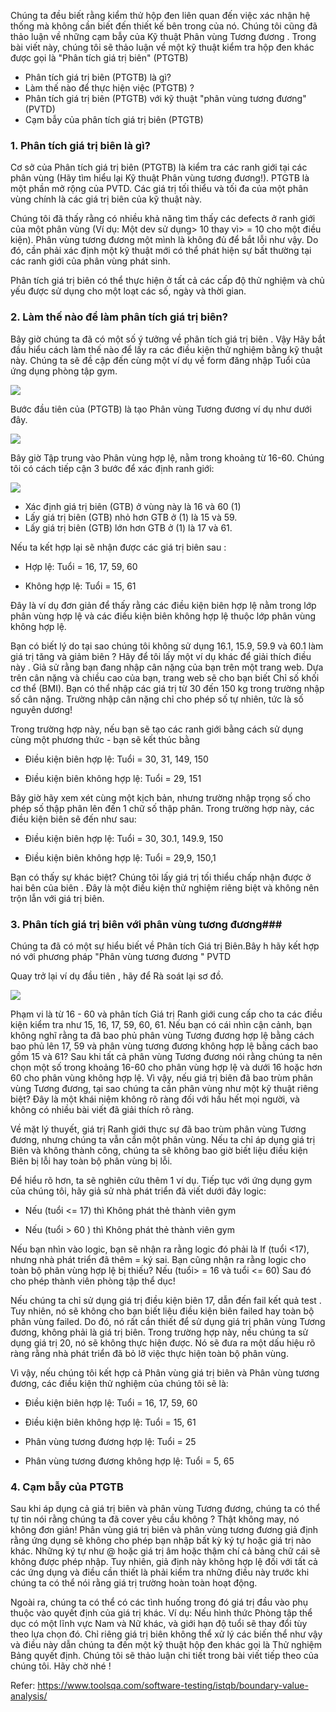 Chúng ta đều biết rằng kiểm thử hộp đen liên quan đến việc xác nhận hệ thống mà không cần biết đến thiết kế bên trong của nó. Chúng tôi cũng đã thảo luận về những cạm bẫy của Kỹ thuật Phân vùng Tương đương . Trong bài viết này, chúng tôi sẽ thảo luận về một kỹ thuật kiểm tra hộp đen khác được gọi là "Phân tích giá trị biên"  (PTGTB)

- Phân tích giá trị biên (PTGTB) là gì?
- Làm thế nào để thực hiện việc (PTGTB) ?
- Phân tích giá trị biên (PTGTB) với  kỹ thuật "phân vùng tương đương" (PVTD)
- Cạm bẫy của phân tích giá trị biên (PTGTB)

### 1. Phân tích giá trị biên là gì?

Cơ sở của Phân tích giá trị biên (PTGTB) là kiểm tra các ranh giới tại các phân vùng (Hãy tìm hiểu lại Kỹ thuật Phân vùng tương đương!). PTGTB  là một phần mở rộng của PVTD. Các giá trị tối thiểu và tối đa của một phân vùng chính  là các giá trị biên của kỹ thuật này. 

Chúng tôi đã thấy rằng có nhiều khả năng tìm thấy các defects ở ranh giới của một phân vùng (Ví dụ: Một dev sử dụng> 10 thay vì> = 10 cho một điều kiện). Phân vùng tương đương một mình là không đủ để bắt lỗi như vậy. Do đó, cần phải xác định một kỹ thuật mới có thể phát hiện sự bất thường tại các ranh giới của phân vùng phát sinh.

Phân tích giá trị biên có thể thực hiện ở tất cả các cấp độ thử nghiệm và chủ yếu được sử dụng cho một loạt các số, ngày và thời gian.

### 2. Làm thế nào để làm phân tích giá trị biên?

Bây giờ chúng ta đã có một số ý tưởng về phân tích giá trị biên . Vậy Hãy bắt đầu hiểu cách làm thế nào để lấy ra các điều kiện thử nghiệm bằng kỹ thuật này. Chúng ta sẽ đề cập đến cùng một ví dụ về  form đăng nhập Tuổi của ứng dụng phòng tập gym.

![](https://images.viblo.asia/cd7a220a-0de5-4109-a7d5-f3413f0ae182.jpg)

Bước đầu tiên của  (PTGTB) là tạo Phân vùng Tương đương ví dụ như dưới đây.

![](https://images.viblo.asia/9c9c1a6a-0316-4ad1-9543-6b58ba7d5e63.png)

Bây giờ Tập trung vào Phân vùng hợp lệ, nằm trong khoảng từ 16-60. Chúng tôi có cách tiếp cận 3 bước để xác định ranh giới:

![](https://images.viblo.asia/bf8f1af9-fff4-4984-a0f6-d2dba2edbf21.png)



* Xác định giá trị biên (GTB) ở  vùng này là 16 và 60  (1)
* Lấy giá trị biên (GTB) nhỏ hơn GTB ở (1) là 15 và 59.
* Lấy giá trị biên (GTB) lớn hơn GTB ở (1)  là 17 và 61.

Nếu ta kết hợp lại sẽ nhận được các giá trị biên sau : 

* Hợp lệ:  Tuổi = 16, 17, 59, 60

* Không hợp lệ:  Tuổi = 15, 61

Đây là ví dụ đơn giản để thấy rằng các điều kiện biên hợp lệ nằm trong lớp phân vùng hợp lệ và các điều kiện biên không hợp lệ thuộc lớp phân vùng không hợp lệ.

Bạn có biết lý do tại sao chúng tôi không sử dụng 16.1, 15.9, 59.9 và 60.1 làm giá trị tăng và giảm biên ? Hãy để tôi lấy một ví dụ khác để giải thích điều này .
Giả sử rằng bạn đang nhập cân nặng của bạn trên một trang web. Dựa trên cân nặng và chiều cao của bạn, trang web sẽ cho bạn biết Chỉ số khối cơ thể (BMI). Bạn có thể nhập các giá trị từ 30 đến 150 kg trong trường nhập số cân nặng. Trường nhập cân nặng chỉ cho phép số tự nhiên, tức là số nguyên dương!

Trong trường hợp này, nếu bạn sẽ tạo các ranh giới bằng cách sử dụng cùng một phương thức - bạn sẽ kết thúc bằng

* Điều kiện biên hợp lệ: Tuổi = 30, 31, 149, 150

* Điều kiện biên không hợp lệ: Tuổi = 29, 151

Bây giờ hãy xem xét cùng một kịch bản, nhưng trường nhập trọng số cho phép số thập phân lên đến 1 chữ số thập phân. Trong trường hợp này, các điều kiện biên sẽ đến như sau:

* Điều kiện biên hợp lệ: Tuổi = 30, 30.1, 149.9, 150

* Điều kiện biên không hợp lệ: Tuổi = 29,9, 150,1

Bạn có thấy sự khác biệt?  Chúng tôi lấy giá trị tối thiểu chấp nhận được ở hai bên của biên . Đây là một điều kiện thử nghiệm riêng biệt và không nên trộn lẫn với giá trị biên.

### 3. Phân tích giá trị biên với phân vùng tương đương### 

Chúng ta đã có một sự hiểu biết về Phân tích Giá trị Biên.Bây h hãy kết hợp nó với phương pháp "Phân vùng tương đương " PVTD

Quay trở lại ví dụ đầu tiên , hãy để Rà soát lại sơ đồ.

![](https://images.viblo.asia/d6f8690d-38dc-4542-95ea-4b9c95763ff8.png)

Phạm vi là từ 16 - 60 và phân tích Giá trị Ranh giới cung cấp cho ta các điều kiện kiểm tra như 15, 16, 17, 59, 60, 61. Nếu bạn có cái nhìn cận cảnh, bạn không nghĩ rằng ta đã bao phủ phân vùng Tương đương hợp lệ bằng cách bao phủ lên 17, 59 và phân vùng tương đương không hợp lệ bằng cách bao gồm 15 và 61? Sau khi tất cả phân vùng Tương đương nói rằng chúng ta nên chọn một số trong khoảng 16-60 cho phân vùng hợp lệ và dưới 16 hoặc hơn 60 cho phân vùng không hợp lệ. Vì vậy, nếu giá trị biên đã bao trùm phân vùng Tương đương, tại sao chúng ta cần phân vùng như một kỹ thuật riêng biệt? Đây là một khái niệm không rõ ràng đối với hầu hết mọi người, và không có nhiều bài viết đã giải thích rõ ràng.

Về mặt lý thuyết, giá trị Ranh giới thực sự đã bao trùm phân vùng Tương đương, nhưng chúng ta vẫn cần một phân vùng. Nếu ta chỉ áp dụng giá trị Biên và không thành công, chúng ta sẽ không bao giờ biết liệu điều kiện Biên bị lỗi hay toàn bộ phân vùng bị lỗi. 

Để hiểu rõ hơn, ta sẽ nghiên cứu thêm 1 ví dụ. Tiếp tục với ứng dụng gym của chúng tôi, hãy giả sử nhà phát triển đã viết dưới đây logic:

* Nếu (tuổi <= 17) thì Không phát thẻ  thành viên gym 

* Nếu (tuổi > 60 ) thì Không phát thẻ  thành viên gym 

Nếu bạn nhìn vào logic, bạn sẽ nhận ra rằng logic đó phải là If (tuổi <17), nhưng nhà phát triển đã thêm = ký sai. Bạn cũng nhận ra rằng logic cho toàn bộ phân vùng hợp lệ bị thiếu? Nếu (tuổi> = 16 và tuổi <= 60) Sau đó cho phép thành viên phòng tập thể dục!

Nếu chúng ta chỉ sử dụng giá trị điều kiện biên 17, dẫn đến fail kết quả test . Tuy nhiên, nó sẽ không cho bạn biết liệu điều kiện biên failed  hay toàn bộ phân vùng failed. Do đó, nó rất cần thiết để sử dụng giá trị phân vùng Tương đương, không phải là giá trị biên. Trong trường hợp này, nếu chúng ta sử dụng giá trị 20, nó sẽ không thực hiện được. Nó sẽ đưa ra một dấu hiệu rõ ràng rằng nhà phát triển đã bỏ lỡ việc thực hiện toàn bộ phân vùng.

Vì vậy, nếu chúng tôi kết hợp cả Phân vùng giá trị biên và Phân vùng tương đương, các điều kiện thử nghiệm của chúng tôi sẽ là:

* Điều kiện biên hợp lệ: Tuổi = 16, 17, 59, 60

* Điều kiện biên không hợp lệ: Tuổi = 15, 61

* Phân vùng tương đương hợp lệ: Tuổi = 25

* Phân vùng tương đương không hợp lệ: Tuổi = 5, 65


### 4.  Cạm bẫy của PTGTB

Sau khi áp dụng cả giá trị biên và phân vùng Tương đương, chúng ta có thể tự tin nói rằng chúng ta đã cover yêu cầu không ? Thật không may, nó không đơn giản! Phân vùng giá trị biên và phân vùng tương đương giả định rằng ứng dụng sẽ không cho phép bạn nhập bất kỳ ký tự hoặc giá trị nào khác. Những ký tự như @ hoặc giá trị âm hoặc thậm chí cả bảng chữ cái sẽ không được phép nhập. Tuy nhiên, giả định này không hợp lệ đối với tất cả các ứng dụng và điều cần thiết là phải kiểm tra những điều này trước khi chúng ta có thể nói rằng giá trị trường hoàn toàn hoạt động.

Ngoài ra, chúng ta có thể có các tình huống trong đó giá trị đầu vào phụ thuộc vào quyết định của giá trị khác. Ví dụ: Nếu hình thức Phòng tập thể dục có một lĩnh vực Nam và Nữ khác, và giới hạn độ tuổi sẽ thay đổi tùy theo lựa chọn đó. Chỉ riêng giá trị biên không thể xử lý các biến thể như vậy và điều này dẫn chúng ta đến một kỹ thuật hộp đen khác gọi là Thử nghiệm Bảng quyết định. Chúng tôi sẽ thảo luận chi tiết trong bài viết tiếp theo của chúng tôi. Hãy chờ nhé !


Refer: 
https://www.toolsqa.com/software-testing/istqb/boundary-value-analysis/
